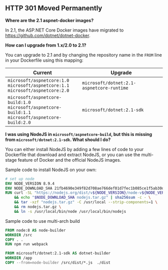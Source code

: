 HTTP 301 Moved Permanently
--------------------------

**Where are the 2.1 aspnet-docker images?**

In 2.1, the ASP.NET Core Docker images have migrated to https://github.com/dotnet/dotnet-docker.

**How can I upgrade from 1.x/2.0 to 2.1?**

You can upgrade to 2.1 and by changing the repository name in the `FROM` line in your Dockerfile using this mapping:

Current | Upgrade
--------|--------------
`microsoft/aspnetcore:1.0`<br>`microsoft/aspnetcore:1.1`<br>`microsoft/aspnetcore:2.0` | `microsoft/dotnet:2.1-aspnetcore-runtime`
`microsoft/aspnetcore-build:1.0`<br>`microsoft/aspnetcore-build:1.1`<br>`microsoft/aspnetcore-build:2.0` | `microsoft/dotnet:2.1-sdk`

**I was using NodeJS in `microsoft/aspnetcore-build`, but this is missing from `microsoft/dotnet:2.1-sdk`. What should I do?**

You can either install NodeJS by adding a few lines of code to your Dockerfile that download and extract NodeJS, 
or you can use the multi-stage feature of Docker and the official NodeJS images.

Sample code to install NodeJS on your own:

```Dockerfile
# set up node
ENV NODE_VERSION 8.9.4
ENV NODE_DOWNLOAD_SHA 21fb4690e349f82d708ae766def01d7fec1b085ce1f5ab30d9bda8ee126ca8fc
RUN curl -SL "https://nodejs.org/dist/v${NODE_VERSION}/node-v${NODE_VERSION}-linux-x64.tar.gz" --output nodejs.tar.gz \
    && echo "$NODE_DOWNLOAD_SHA nodejs.tar.gz" | sha256sum -c - \
    && tar -xzf "nodejs.tar.gz" -C /usr/local --strip-components=1 \
    && rm nodejs.tar.gz \
    && ln -s /usr/local/bin/node /usr/local/bin/nodejs
```

Sample code to use multi-arch build
```Dockerfile
FROM node:8 AS node-builder
WORKDIR /src
COPY . .
RUN npm run webpack

FROM microsoft/dotnet:2.1-sdk AS dotnet-builder
WORKDIR /app
COPY --from=node-builder /src/dist/*.js  ./dist
```
